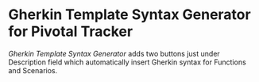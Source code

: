 # Gherkin Template Syntax Generator for Pivotal Tracker

*Gherkin Template Syntax Generator* adds two buttons just under Description field which automatically insert Gherkin syntax for Functions and Scenarios.